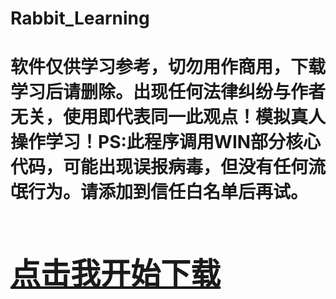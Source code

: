 # Rabbit_Learning
<h1>软件仅供学习参考，切勿用作商用，下载学习后请删除。出现任何法律纠纷与作者无关，使用即代表同一此观点！模拟真人操作学习！PS:此程序调用WIN部分核心代码，可能出现误报病毒，但没有任何流氓行为。请添加到信任白名单后再试。<h1><br>
<font size="15" color="#ff0000"><a href="https://raw.githubusercontent.com/DyingLight12/Rabbit_Learning/master/RabbitLearning.exe">点击我开始下载</a></font>
